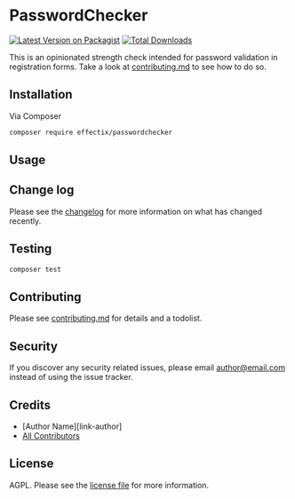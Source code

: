 # PasswordChecker

[![Latest Version on Packagist][ico-version]][link-packagist]
[![Total Downloads][ico-downloads]][link-downloads]

This is an opinionated strength check intended for password validation in registration forms. Take a look at [contributing.md](contributing.md) to see how to do so.

## Installation

Via Composer

```bash
composer require effectix/passwordchecker
```

## Usage

## Change log

Please see the [changelog](changelog.md) for more information on what has changed recently.

## Testing

```bash
composer test
```

## Contributing

Please see [contributing.md](contributing.md) for details and a todolist.

## Security

If you discover any security related issues, please email author@email.com instead of using the issue tracker.

## Credits

- [Author Name][link-author]
- [All Contributors][link-contributors]

## License

AGPL. Please see the [license file](license.md) for more information.

[ico-version]: https://img.shields.io/packagist/v/effectix/passwordchecker.svg?style=flat-square
[ico-downloads]: https://img.shields.io/packagist/dt/effectix/passwordchecker.svg?style=flat-square

[link-packagist]: https://packagist.org/packages/effectix/passwordchecker
[link-downloads]: https://packagist.org/packages/effectix/passwordchecker
[link-contributors]: ../../contributors
